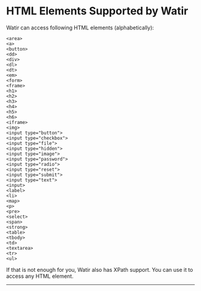 # HTML Elements Supported by Watir

Watir can access following HTML elements (alphabetically):

    <area>
    <a>
    <button>
    <dd>
    <div>
    <dl>
    <dt>
    <em>
    <form>
    <frame>
    <h1>
    <h2>
    <h3>
    <h4>
    <h5>
    <h6>
    <iframe>
    <img>
    <input type="button">
    <input type="checkbox">
    <input type="file">
    <input type="hidden">
    <input type="image">
    <input type="password">
    <input type="radio">
    <input type="reset">
    <input type="submit">
    <input type="text">
    <input>
    <label>
    <li>
    <map>
    <p>
    <pre>
    <select>
    <span>
    <strong>
    <table>
    <tbody>
    <td>
    <textarea>
    <tr>
    <ul>

If that is not enough for you, Watir also has XPath support. You can use it to access any HTML element.

---

